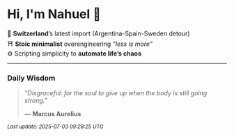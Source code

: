 # Hi, I'm Nahuel :tiger:

📍 **Switzerland**’s latest import (Argentina-Spain-Sweden detour)  
⛩️ **Stoic minimalist** overengineering *“less is more”*  
⚙️ Scripting simplicity to **automate life’s chaos**

---

### Daily Wisdom
> _"Disgraceful: for the soul to give up when the body is still going strong."_  
>
> — **Marcus Aurelius**

<sub>*Last update: 2025-07-03 09:28:25 UTC*</sub>

